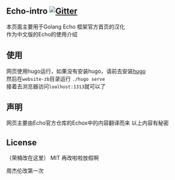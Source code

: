 ## Echo-intro [![Gitter](https://badges.gitter.im/Laily123/echo-intro.svg)](https://gitter.im/Laily123/echo-intro?utm_source=badge&utm_medium=badge&utm_campaign=pr-badge)
本页面主要用于Golang Echo 框架官方首页的汉化  
作为中文版的Echo的使用介绍

## 使用
网页使用hugo运行，如果没有安装hugo，请前去安装[hugo](https://gohugo.io/)  
然后在`website-zb`目录运行 `./hugo serve`  
接着去浏览器访问`loalhost:1313`就可以了  

## 声明
网页主要由Echo官方仓库的Echox中的内容翻译而来
以上内容有秘密

## License
（荣楠改在这里）
MIT 再改啦啦放假啊


周杰伦改第一次

